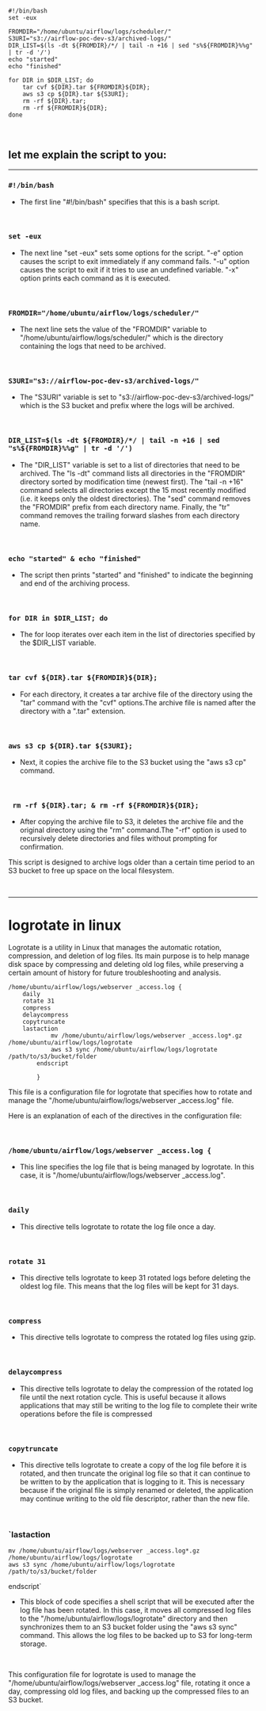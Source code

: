 ## 

```
#!/bin/bash
set -eux 

FROMDIR="/home/ubuntu/airflow/logs/scheduler/"
S3URI="s3://airflow-poc-dev-s3/archived-logs/"
DIR_LIST=$(ls -dt ${FROMDIR}/*/ | tail -n +16 | sed "s%${FROMDIR}%%g" | tr -d '/') 
echo "started"
echo "finished"

for DIR in $DIR_LIST; do
    tar cvf ${DIR}.tar ${FROMDIR}${DIR};
    aws s3 cp ${DIR}.tar ${S3URI};
    rm -rf ${DIR}.tar; 
    rm -rf ${FROMDIR}${DIR};
done
```
&nbsp;

## let me explain the script to you:
--- 

### `#!/bin/bash`

- The first line "#!/bin/bash" specifies that this is a bash script.

&nbsp;


### `set -eux` 

- The next line "set -eux" sets some options for the script. "-e" option causes the script to exit immediately if any command fails. "-u" option causes the script to exit if it tries to use an undefined variable. "-x" option prints each command as it is executed.

&nbsp;

### `FROMDIR="/home/ubuntu/airflow/logs/scheduler/"`

- The next line sets the value of the "FROMDIR" variable to "/home/ubuntu/airflow/logs/scheduler/" which is the directory containing the logs that need to be archived.

&nbsp;

### `S3URI="s3://airflow-poc-dev-s3/archived-logs/"`

- The "S3URI" variable is set to "s3://airflow-poc-dev-s3/archived-logs/" which is the S3 bucket and prefix where the logs will be archived.

&nbsp;

### `DIR_LIST=$(ls -dt ${FROMDIR}/*/ | tail -n +16 | sed "s%${FROMDIR}%%g" | tr -d '/')`

- The "DIR_LIST" variable is set to a list of directories that need to be archived. The "ls -dt" command lists all directories in the "FROMDIR" directory sorted by modification time (newest first). The "tail -n +16" command selects all directories except the 15 most recently modified (i.e. it keeps only the oldest directories). The "sed" command removes the "FROMDIR" prefix from each directory name. Finally, the "tr" command removes the trailing forward slashes from each directory name.

&nbsp;

### `echo "started" & echo "finished"`

- The script then prints "started" and "finished" to indicate the beginning and end of the archiving process.

&nbsp;

### `for DIR in $DIR_LIST; do`

- The for loop iterates over each item in the list of directories specified by the $DIR_LIST variable.

&nbsp;

### `tar cvf ${DIR}.tar ${FROMDIR}${DIR};`

- For each directory, it creates a tar archive file of the directory using the "tar" command with the "cvf" options.The archive file is named after the directory with a ".tar" extension.

&nbsp;

### `aws s3 cp ${DIR}.tar ${S3URI};`

- Next, it copies the archive file to the S3 bucket using the "aws s3 cp" command.

&nbsp;


### ` rm -rf ${DIR}.tar; & rm -rf ${FROMDIR}${DIR};`

- After copying the archive file to S3, it deletes the archive file and the original directory using the "rm" command.The "-rf" option is used to recursively delete directories and files without prompting for confirmation.


This script is designed to archive logs older than a certain time period to an S3 bucket to free up space on the local filesystem.

&nbsp;

---
# **logrotate in linux**

Logrotate is a utility in Linux that manages the automatic rotation, compression, and deletion of log files. Its main purpose is to help manage disk space by compressing and deleting old log files, while preserving a certain amount of history for future troubleshooting and analysis.

```
/home/ubuntu/airflow/logs/webserver _access.log {
    daily
    rotate 31
    compress
    delaycompress
    copytruncate 
    lastaction
            mv /home/ubuntu/airflow/logs/webserver _access.log*.gz /home/ubuntu/airflow/logs/logrotate
            aws s3 sync /home/ubuntu/airflow/logs/logrotate /path/to/s3/bucket/folder
        endscript

        }
```


This file is a configuration file for logrotate that specifies how to rotate and manage the "/home/ubuntu/airflow/logs/webserver _access.log" file.

Here is an explanation of each of the directives in the configuration file:

&nbsp;

### `/home/ubuntu/airflow/logs/webserver _access.log {`

- This line specifies the log file that is being managed by logrotate. In this case, it is "/home/ubuntu/airflow/logs/webserver _access.log".

&nbsp;

### `daily`

- This directive tells logrotate to rotate the log file once a day.

&nbsp;

### `rotate 31`

- This directive tells logrotate to keep 31 rotated logs before deleting the oldest log file. This means that the log files will be kept for 31 days.

&nbsp;

### `compress`

- This directive tells logrotate to compress the rotated log files using gzip.

&nbsp;

### `delaycompress`

- This directive tells logrotate to delay the compression of the rotated log file until the next rotation cycle. This is useful because it allows applications that may still be writing to the log file to complete their write operations before the file is compressed

&nbsp;

### `copytruncate`

- This directive tells logrotate to create a copy of the log file before it is rotated, and then truncate the original log file so that it can continue to be written to by the application that is logging to it. This is necessary because if the original file is simply renamed or deleted, the application may continue writing to the old file descriptor, rather than the new file.

&nbsp;

### `lastaction
    mv /home/ubuntu/airflow/logs/webserver _access.log*.gz /home/ubuntu/airflow/logs/logrotate
    aws s3 sync /home/ubuntu/airflow/logs/logrotate /path/to/s3/bucket/folder 
endscript`

- This block of code specifies a shell script that will be executed after the log file has been rotated. In this case, it moves all compressed log files to the "/home/ubuntu/airflow/logs/logrotate" directory and then synchronizes them to an S3 bucket folder using the "aws s3 sync" command. This allows the log files to be backed up to S3 for long-term storage.

&nbsp;

 This configuration file for logrotate is used to manage the "/home/ubuntu/airflow/logs/webserver _access.log" file, rotating it once a day, compressing old log files, and backing up the compressed files to an S3 bucket.

